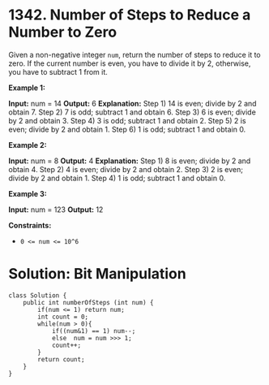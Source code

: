# 1342. Number of Steps to Reduce a Number to Zero
Given a non-negative integer  `num`, return the number of steps to reduce it to zero. If the current number is even, you have to divide it by 2, otherwise, you have to subtract 1 from it.

**Example 1:**

**Input:** num = 14
**Output:** 6
**Explanation:** 
Step 1) 14 is even; divide by 2 and obtain 7. 
Step 2) 7 is odd; subtract 1 and obtain 6.
Step 3) 6 is even; divide by 2 and obtain 3. 
Step 4) 3 is odd; subtract 1 and obtain 2. 
Step 5) 2 is even; divide by 2 and obtain 1. 
Step 6) 1 is odd; subtract 1 and obtain 0.

**Example 2:**

**Input:** num = 8
**Output:** 4
**Explanation:** 
Step 1) 8 is even; divide by 2 and obtain 4. 
Step 2) 4 is even; divide by 2 and obtain 2. 
Step 3) 2 is even; divide by 2 and obtain 1. 
Step 4) 1 is odd; subtract 1 and obtain 0.

**Example 3:**

**Input:** num = 123
**Output:** 12

**Constraints:**

-   `0 <= num <= 10^6`

# Solution: Bit Manipulation
```
class Solution {
    public int numberOfSteps (int num) {
        if(num <= 1) return num;
        int count = 0;
        while(num > 0){
            if((num&1) == 1) num--;
            else  num = num >>> 1;
            count++;
        }
        return count;
    }
}
```
